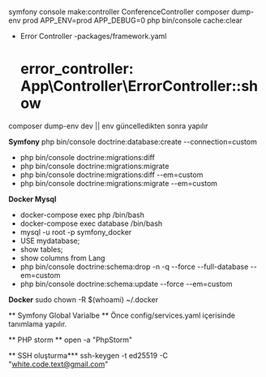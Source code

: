 symfony console make:controller ConferenceController
composer dump-env prod
APP_ENV=prod APP_DEBUG=0 php bin/console cache:clear

- Error Controller
  -packages/framework.yaml
  # error_controller: App\Controller\ErrorController::show

composer dump-env dev || env güncelledikten sonra yapılır


**Symfony**
php bin/console doctrine:database:create --connection=custom
* php bin/console doctrine:migrations:diff
* php bin/console doctrine:migrations:migrate
* php bin/console doctrine:migrations:diff --em=custom
* php bin/console doctrine:migrations:migrate --em=custom

**Docker Mysql**
* docker-compose exec php /bin/bash
* docker-compose exec database /bin/bash
*   mysql -u root -p symfony_docker
* USE mydatabase;
*   show tables;
*   show columns from Lang
* php bin/console doctrine:schema:drop -n -q --force --full-database --em=custom
* php bin/console doctrine:schema:update --force --em=custom


**Docker**
sudo chown -R $(whoami) ~/.docker



** Symfony Global Varialbe ** 
Önce config/services.yaml içerisinde tanımlama yapılır.


** PHP storm **
open -a "PhpStorm"


** SSH oluşturma***
ssh-keygen -t ed25519 -C "white.code.text@gmail.com"
                   
